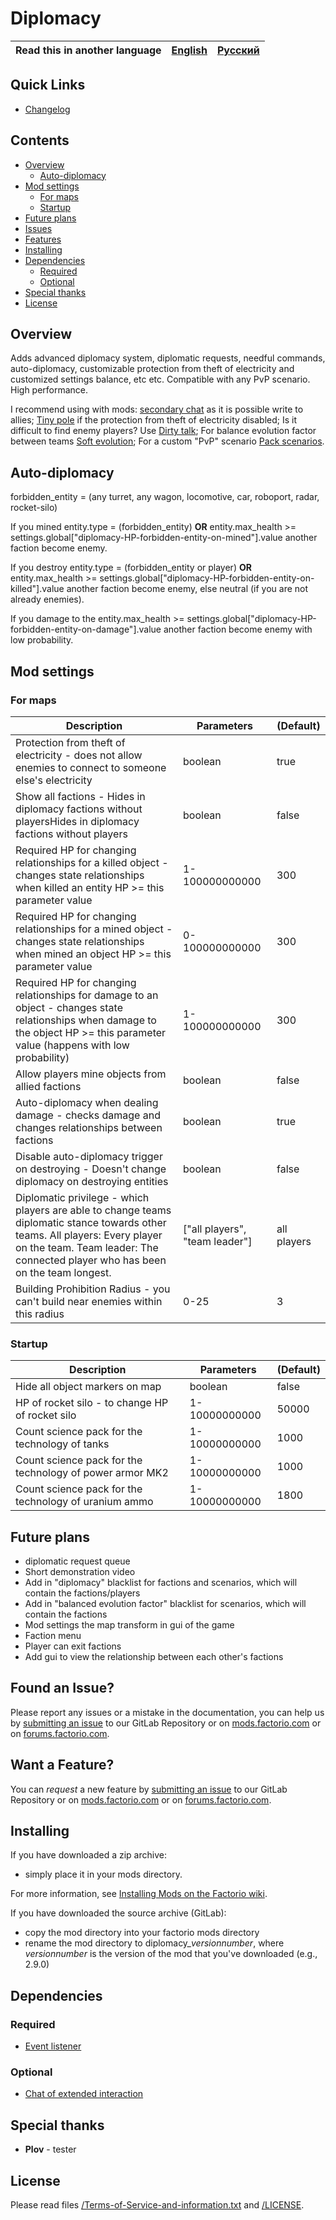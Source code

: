 # Diplomacy

Read this in another language | [English](/README.md) | [Русский](/docs/ru/README.md)
|---|---|---|

## Quick Links

* [Changelog](CHANGELOG.md)

## Contents

* [Overview](#overview)
    * [Auto-diplomacy](#autodiplomacy)
* [Mod settings](#mod-settings)
    * [For maps](#for-maps)
    * [Startup](#startup)
* [Future plans](#future-plans)
* [Issues](#issue)
* [Features](#feature)
* [Installing](#installing)
* [Dependencies](#dependencies)
    * [Required](#required)
    * [Optional](#optional)
* [Special thanks](#special-thanks)
* [License](#license)

## Overview

Adds advanced diplomacy system, diplomatic requests, needful commands, auto-diplomacy, customizable protection from theft of electricity and customized settings balance, etc etc.
Compatible with any PvP scenario. High performance.

I recommend using with mods: [secondary chat][secondary chat] as it is possible write to allies;
[Tiny pole][Tiny pole] if the protection from theft of electricity disabled;
Is it difficult to find enemy players? Use [Dirty talk][Dirty talk];
For balance evolution factor between teams [Soft evolution][Soft evolution];
For a custom "PvP" scenario [Pack scenarios][Pack scenarios].

## <a name="autodiplomacy"></a> Auto-diplomacy

forbidden_entity = (any turret, any wagon, locomotive, car, roboport, radar, rocket-silo)

If you mined entity.type = (forbidden_entity) **OR** entity.max_health >= settings.global["diplomacy-HP-forbidden-entity-on-mined"].value  another faction become enemy.

If you destroy entity.type = (forbidden_entity or player) **OR** entity.max_health >= settings.global["diplomacy-HP-forbidden-entity-on-killed"].value another faction become enemy, else neutral (if you are not already enemies).

If you damage to the entity.max_health >= settings.global["diplomacy-HP-forbidden-entity-on-damage"].value another faction become enemy with low probability.

## <a name="mod settings"></a> Mod settings

### <a name="for-maps"></a> For maps

| Description | Parameters | (Default) |
| ----------- | ---------- | --------- |
| Protection from theft of electricity - does not allow enemies to connect to someone else's electricity | boolean | true |
| Show all factions - Hides in diplomacy factions without playersHides in diplomacy factions without players | boolean | false |
| Required HP for changing relationships for a killed object - changes state relationships when killed an entity HP >= this parameter value | 1-100000000000 | 300 |
| Required HP for changing relationships for a mined object - changes state relationships when mined an object HP >= this parameter value | 0-100000000000 | 300 |
| Required HP for changing relationships for damage to an object - changes state relationships when damage to the object HP >= this parameter value (happens with low probability) | 1-100000000000 | 300 |
| Allow players mine objects from allied factions | boolean | false |
| Auto-diplomacy when dealing damage - checks damage and changes relationships between factions | boolean | true |
| Disable auto-diplomacy trigger on destroying - Doesn't change diplomacy on destroying entities | boolean | false |
| Diplomatic privilege - which players are able to change teams diplomatic stance towards other teams. All players: Every player on the team. Team leader: The connected player who has been on the team longest. | ["all players", "team leader"] | all players |
| Building Prohibition Radius - you can't build near enemies within this radius | 0-25 | 3 |

### <a name="startup"></a> Startup

| Description | Parameters | (Default) |
| ----------- | ---------- | --------- |
| Hide all object markers on map | boolean | false |
| HP of rocket silo - to change HP of rocket silo | 1-10000000000 | 50000 |
| Count science pack for the technology of tanks | 1-10000000000 | 1000 |
| Count science pack for the technology of power armor MK2 | 1-10000000000 | 1000 |
| Count science pack for the technology of uranium ammo | 1-10000000000 | 1800 |

## <a name="future-plans"></a> Future plans

* diplomatic request queue
* Short demonstration video
* Add in "diplomacy" blacklist for factions and scenarios, which will contain the factions/players
* Add in "balanced evolution factor" blacklist for scenarios, which will contain the factions
* Mod settings the map transform in gui of the game
* Faction menu
* Player can exit factions
* Add gui to view the relationship between each other's factions

## <a name="issue"></a> Found an Issue?

Please report any issues or a mistake in the documentation, you can help us by [submitting an issue][issues] to our GitLab Repository or on [mods.factorio.com][mod portal] or on [forums.factorio.com][homepage].

## <a name="feature"></a> Want a Feature?

You can *request* a new feature by [submitting an issue][issues] to our GitLab Repository or on [mods.factorio.com][mod portal] or on [forums.factorio.com][homepage].

## Installing

If you have downloaded a zip archive:

* simply place it in your mods directory.

For more information, see [Installing Mods on the Factorio wiki](https://wiki.factorio.com/index.php?title=Installing_Mods).

If you have downloaded the source archive (GitLab):

* copy the mod directory into your factorio mods directory
* rename the mod directory to diplomacy_*versionnumber*, where *versionnumber* is the version of the mod that you've downloaded (e.g., 2.9.0)

## Dependencies

### Required

* [Event listener](https://mods.factorio.com/mod/event-listener)

### Optional

* [Chat of extended interaction](https://mods.factorio.com/mod/secondary-chat)

## Special thanks

* **Plov** - tester

## License

Please read files [/Terms-of-Service-and-information.txt](/Terms-of-Service-and-information.txt) and [/LICENSE](/LICENSE).

[Tiny pole]: https://mods.factorio.com/mod/TinyPole
[secondary chat]: https://mods.factorio.com/mods/ZwerOxotnik/secondary-chat
[Pack scenarios]: https://mods.factorio.com/mod/pack-scenarios
[Soft evolution]: https://mods.factorio.com/mod/soft-evolution
[Dirty talk]: https://mods.factorio.com/mod/dirty-talk
[issues]: https://gitlab.com/ZwerOxotnik/diplomacy/issues
[mod portal]: https://mods.factorio.com/mod/diplomacy/discussion
[homepage]: https://forums.factorio.com/viewtopic.php?f=190&t=64630
[Factorio]: https://factorio.com/
